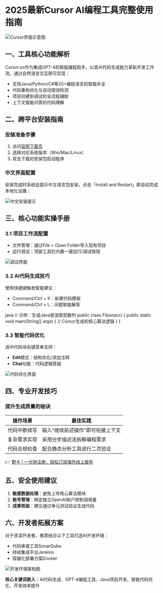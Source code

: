 # 2025最新Cursor AI编程工具完整使用指南

![Cursor界面示意图](https://bbtdd.com/wp-content/uploads/img/833917296072.webp)

## 一、工具核心功能解析
Cursor.so作为集成GPT-4的智能编程助手，以其AI代码生成能力革新开发工作流。通过自然语言交互即可实现：
- 支持Java/Python/C#等20+编程语言的智能补全
- 代码重构优化与自动错误检测
- 项目创建到调试的全流程辅助
- 上下文智能问答的代码理解

## 二、跨平台安装指南

### 安装准备步骤
1. 访问[官网下载页](https://www.cursor.so/)
2. 选择对应系统版本（Win/Mac/Linux）
3. 双击下载的安装包启动程序

### 中文界面配置
安装完成时系统会提示中文语言包安装，点击「Install and Restart」即自动完成本地化设置：

![中文安装提示](https://bbtdd.com/wp-content/uploads/img/11284517643222.webp)

## 三、核心功能实操手册

### 3.1 项目工作流配置
- 文件管理：通过File > Open Folder导入现有项目
- 运行调试：顶部工具栏内置一键运行/调试按钮

![调试界面](https://bbtdd.com/wp-content/uploads/img/5315622250.webp)

### 3.2 AI代码生成技巧
使用快捷键触发智能建议：
- Command/Ctrl + K：新建代码模板
- Command/Ctrl + L：问题智能解答

java
// 示例：生成Java斐波那契数列
public class Fibonacci {
    public static void main(String[] args) {
        // Cursor生成的核心算法逻辑
    }
}


### 3.3 智能代码优化
选中代码块右键菜单支持：
- **Edit**模式：结构优化/添加注释
- **Chat**功能：代码逻辑答疑

![代码优化界面](https://bbtdd.com/wp-content/uploads/img/54692370813991.webp)

## 四、专业开发技巧

### 提升生成质量的秘诀
| 操作场景        | 最佳实践                                  |
|-----------------|-----------------------------------------|
| 代码中断续写    | 输入"继续前述操作"即可衔接上下文         |
| 复杂需求实现    | 采用分步描述法拆解编程需求               |
| 代码合规检查    | 配合静态分析工具进行二次验证             |

👉 [野卡 | 一分钟注册，轻松订阅海外线上服务](https://bbtdd.com/yeka)

## 五、安全使用建议
1. **敏感数据处理**：避免上传核心算法模块
2. **账号管理**：绑定独立OpenAI账户控制调用量
3. **成果核验**：建议通过单元测试验证生成代码

## 六、开发者拓展方案
对于资深开发者，推荐结合以下工具打造AI开发环境：
- 代码审查工具SonarQube
- 持续集成平台Jenkins
- 容器化部署方案Docker

![开发环境架构图](https://bbtdd.com/wp-content/uploads/img/145546930.webp)

**核心关键词嵌入**：AI代码生成、GPT-4编程工具、Java项目开发、智能代码优化、开发效率提升